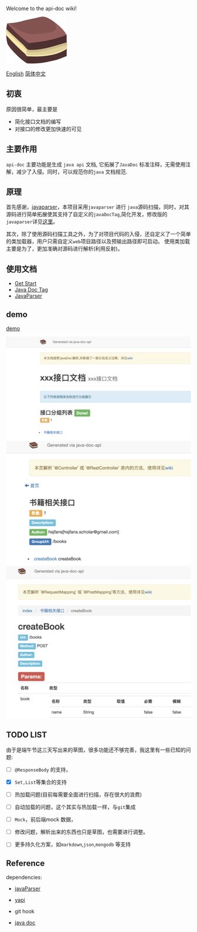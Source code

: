 Welcome to the api-doc wiki!

![](https://raw.githubusercontent.com/hsjfans/git_resource/master/20190609204505.png)

[English](./readme.md) [简体中文](./readme_zh.md)

## 初衷

原因很简单，最主要是 

- 简化接口文档的编写
- 对接口的修改更加快速的可见


## 主要作用

`api-doc` 主要功能是生成 `java api` 文档, 它拓展了`JavaDoc` 标准注释，无需使用注解，减少了入侵。同时，可以规范你的`java` 文档规范.

## 原理

首先感谢，[javaparser](https://github.com/javaparser/javaparser)，本项目采用`javaparser` 进行 `java`源码扫描，同时，对其源码进行简单拓展使其支持了自定义的`javaDocTag`,简化开发，修改版的`javaparser`详见[这里](https://github.com/hsjfans/javaparser)。 

其次，除了使用源码扫描工具之外，为了对项目代码的入侵，还自定义了一个简单的类加载器，用户只需自定义`web`项目路径以及预输出路径即可启动。
使用类加载主要是为了，更加准确对源码进行解析(利用反射)。

## 使用文档

- [Get Start](https://github.com/hsjfans/api-doc/wiki/Get-Start)
- [Java Doc Tag](https://github.com/hsjfans/api-doc/wiki/Java-Doc_Tag)
- [JavaParser](https://github.com/hsjfans/api-doc/wiki/JavaParser)

## demo
[demo](spring-api-demo)

![](https://raw.githubusercontent.com/hsjfans/git_resource/master/20190610012507.png)
![](https://raw.githubusercontent.com/hsjfans/git_resource/master/20190610012547.png)
![](https://raw.githubusercontent.com/hsjfans/git_resource/master/20190610012600.png)

## TODO LIST

由于是端午节这三天写出来的草图，很多功能还不够完善，我这里有一些已知的问题:
- [ ] `@ResponseBody` 的支持，
- [x] `Set,List`等集合的支持
- [ ] 热加载问题(目前每需要全面进行扫描，存在很大的浪费)
- [ ] 自动加载的问题，这个其实与热加载一样，与`git`集成
- [ ] `Mock`，前后端mock 数据，
- [ ] 修改问题，解析出来的东西也只是草图，也需要进行调整。
- [ ] 更多持久化方案，如`markdown`,`json`,`mongodb` 等支持


## Reference 

dependencies:
- [javaParser](https://github.com/javaparser/javaparser)

- [yapi](https://github.com/YMFE/yapi)

- git hook

- [java doc](https://docs.oracle.com/javase/8/docs/technotes/tools/windows/javadoc.html)